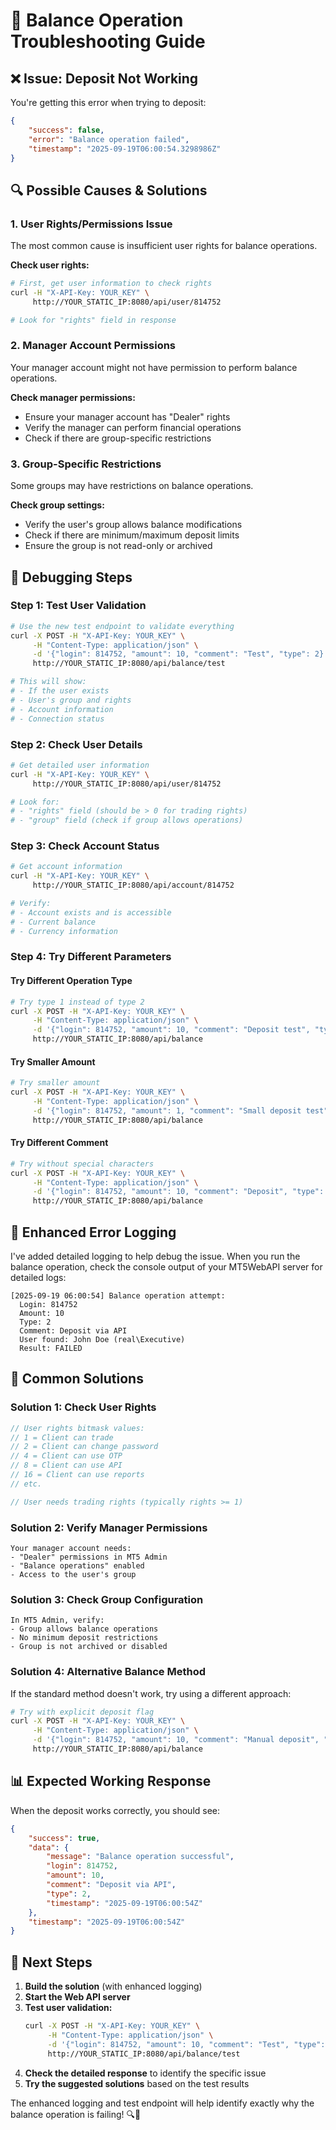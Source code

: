 # 🔧 Balance Operation Troubleshooting Guide

## ❌ **Issue: Deposit Not Working**

You're getting this error when trying to deposit:
```json
{
    "success": false,
    "error": "Balance operation failed",
    "timestamp": "2025-09-19T06:00:54.3298986Z"
}
```

## 🔍 **Possible Causes & Solutions**

### **1. User Rights/Permissions Issue**
The most common cause is insufficient user rights for balance operations.

**Check user rights:**
```bash
# First, get user information to check rights
curl -H "X-API-Key: YOUR_KEY" \
     http://YOUR_STATIC_IP:8080/api/user/814752

# Look for "rights" field in response
```

### **2. Manager Account Permissions**
Your manager account might not have permission to perform balance operations.

**Check manager permissions:**
- Ensure your manager account has "Dealer" rights
- Verify the manager can perform financial operations
- Check if there are group-specific restrictions

### **3. Group-Specific Restrictions**
Some groups may have restrictions on balance operations.

**Check group settings:**
- Verify the user's group allows balance modifications
- Check if there are minimum/maximum deposit limits
- Ensure the group is not read-only or archived

## 🧪 **Debugging Steps**

### **Step 1: Test User Validation**
```bash
# Use the new test endpoint to validate everything
curl -X POST -H "X-API-Key: YOUR_KEY" \
     -H "Content-Type: application/json" \
     -d '{"login": 814752, "amount": 10, "comment": "Test", "type": 2}' \
     http://YOUR_STATIC_IP:8080/api/balance/test

# This will show:
# - If the user exists
# - User's group and rights
# - Account information
# - Connection status
```

### **Step 2: Check User Details**
```bash
# Get detailed user information
curl -H "X-API-Key: YOUR_KEY" \
     http://YOUR_STATIC_IP:8080/api/user/814752

# Look for:
# - "rights" field (should be > 0 for trading rights)
# - "group" field (check if group allows operations)
```

### **Step 3: Check Account Status**
```bash
# Get account information
curl -H "X-API-Key: YOUR_KEY" \
     http://YOUR_STATIC_IP:8080/api/account/814752

# Verify:
# - Account exists and is accessible
# - Current balance
# - Currency information
```

### **Step 4: Try Different Parameters**

#### **Try Different Operation Type**
```bash
# Try type 1 instead of type 2
curl -X POST -H "X-API-Key: YOUR_KEY" \
     -H "Content-Type: application/json" \
     -d '{"login": 814752, "amount": 10, "comment": "Deposit test", "type": 1}' \
     http://YOUR_STATIC_IP:8080/api/balance
```

#### **Try Smaller Amount**
```bash
# Try smaller amount
curl -X POST -H "X-API-Key: YOUR_KEY" \
     -H "Content-Type: application/json" \
     -d '{"login": 814752, "amount": 1, "comment": "Small deposit test", "type": 2}' \
     http://YOUR_STATIC_IP:8080/api/balance
```

#### **Try Different Comment**
```bash
# Try without special characters
curl -X POST -H "X-API-Key: YOUR_KEY" \
     -H "Content-Type: application/json" \
     -d '{"login": 814752, "amount": 10, "comment": "Deposit", "type": 2}' \
     http://YOUR_STATIC_IP:8080/api/balance
```

## 🔧 **Enhanced Error Logging**

I've added detailed logging to help debug the issue. When you run the balance operation, check the console output of your MT5WebAPI server for detailed logs:

```
[2025-09-19 06:00:54] Balance operation attempt:
  Login: 814752
  Amount: 10
  Type: 2
  Comment: Deposit via API
  User found: John Doe (real\Executive)
  Result: FAILED
```

## 🎯 **Common Solutions**

### **Solution 1: Check User Rights**
```csharp
// User rights bitmask values:
// 1 = Client can trade
// 2 = Client can change password  
// 4 = Client can use OTP
// 8 = Client can use API
// 16 = Client can use reports
// etc.

// User needs trading rights (typically rights >= 1)
```

### **Solution 2: Verify Manager Permissions**
```
Your manager account needs:
- "Dealer" permissions in MT5 Admin
- "Balance operations" enabled
- Access to the user's group
```

### **Solution 3: Check Group Configuration**
```
In MT5 Admin, verify:
- Group allows balance operations
- No minimum deposit restrictions
- Group is not archived or disabled
```

### **Solution 4: Alternative Balance Method**
If the standard method doesn't work, try using a different approach:

```bash
# Try with explicit deposit flag
curl -X POST -H "X-API-Key: YOUR_KEY" \
     -H "Content-Type: application/json" \
     -d '{"login": 814752, "amount": 10, "comment": "Manual deposit", "type": 0}' \
     http://YOUR_STATIC_IP:8080/api/balance
```

## 📊 **Expected Working Response**

When the deposit works correctly, you should see:
```json
{
    "success": true,
    "data": {
        "message": "Balance operation successful",
        "login": 814752,
        "amount": 10,
        "comment": "Deposit via API",
        "type": 2,
        "timestamp": "2025-09-19T06:00:54Z"
    },
    "timestamp": "2025-09-19T06:00:54Z"
}
```

## 🚀 **Next Steps**

1. **Build the solution** (with enhanced logging)
2. **Start the Web API server** 
3. **Test user validation:**
   ```bash
   curl -X POST -H "X-API-Key: YOUR_KEY" \
        -H "Content-Type: application/json" \
        -d '{"login": 814752, "amount": 10, "comment": "Test", "type": 2}' \
        http://YOUR_STATIC_IP:8080/api/balance/test
   ```
4. **Check the detailed response** to identify the specific issue
5. **Try the suggested solutions** based on the test results

The enhanced logging and test endpoint will help identify exactly why the balance operation is failing! 🔍🚀